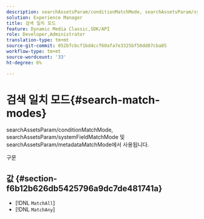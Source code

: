 ```yaml
---
description: searchAssetsParam/conditionMatchMode, searchAssetsParam/systemFieldMatchMode 및 searchAssetsParam/metadataMatchMode에서 사용됩니다.
solution: Experience Manager
title: 검색 일치 모드
feature: Dynamic Media Classic,SDK/API
role: Developer,Administrator
translation-type: tm+mt
source-git-commit: 052bfcbcf1bd4ccf60afa7e3325bf58dd07cba85
workflow-type: tm+mt
source-wordcount: '33'
ht-degree: 6%

---
```



# 검색 일치 모드{#search-match-modes}

searchAssetsParam/conditionMatchMode, searchAssetsParam/systemFieldMatchMode 및 searchAssetsParam/metadataMatchMode에서 사용됩니다.

구문

## 값 {#section-f6b12b626db5425796a9dc7de481741a}

* [!DNL `MatchAll`]
* [!DNL `MatchAny`]

